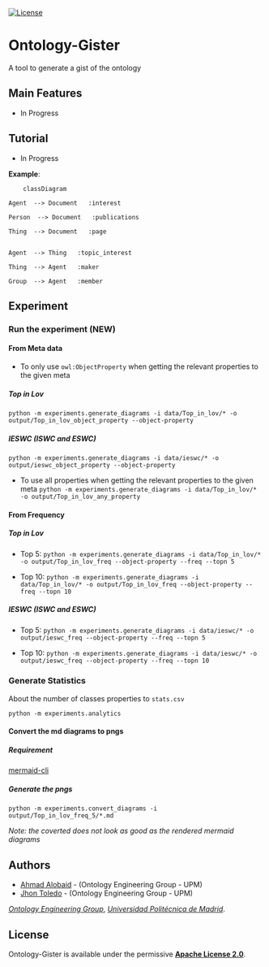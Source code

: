 [![License](https://camo.githubusercontent.com/d6aa9e530d2e113934db4c4c984411041c92b3a120223790c67d37291d373822/68747470733a2f2f696d672e736869656c64732e696f2f707970692f6c2f6d6f7270682d6b67632e737667)](https://github.com/oeg-upm/morph-kgc/blob/main/LICENSE) 

# Ontology-Gister

A tool to generate a gist of the ontology


## Main Features

* In Progress

## Tutorial

* In Progress



**Example**:



```mermaid
	classDiagram

Agent  --> Document   :interest  

Person  --> Document   :publications  

Thing  --> Document   :page  


Agent  --> Thing   :topic_interest  

Thing  --> Agent   :maker  

Group  --> Agent   :member  

```

## Experiment

### Run the experiment (NEW)

#### From Meta data

* To only use `owl:ObjectProperty` when getting the relevant properties to the given meta
##### Top in Lov
```python -m experiments.generate_diagrams -i data/Top_in_lov/* -o output/Top_in_lov_object_property --object-property```


##### IESWC (ISWC and ESWC)
```python -m experiments.generate_diagrams -i data/ieswc/* -o output/ieswc_object_property --object-property```

* To use all properties when getting the relevant properties to the given meta
```python -m experiments.generate_diagrams -i data/Top_in_lov/* -o output/Top_in_lov_any_property```



#### From Frequency

##### Top in Lov


* Top 5: ```python -m experiments.generate_diagrams -i data/Top_in_lov/* -o output/Top_in_lov_freq --object-property --freq --topn 5```

* Top 10: ```python -m experiments.generate_diagrams -i data/Top_in_lov/* -o output/Top_in_lov_freq --object-property --freq --topn 10```


##### IESWC (ISWC and ESWC)
* Top 5: ```python -m experiments.generate_diagrams -i data/ieswc/* -o output/ieswc_freq --object-property --freq --topn 5```

* Top 10: ```python -m experiments.generate_diagrams -i data/ieswc/* -o output/ieswc_freq --object-property --freq --topn 10```


### Generate Statistics
About the number of classes properties to `stats.csv`
```
python -m experiments.analytics
```

#### Convert the md diagrams to pngs
##### Requirement

[mermaid-cli](https://github.com/mermaid-js/mermaid-cli)

##### Generate the pngs
```
python -m experiments.convert_diagrams -i output/Top_in_lov_freq_5/*.md
```
*Note: the coverted does not look as good as the rendered mermaid diagrams*

[//]: # (### Run the experiment &#40;OLD&#41;)

[//]: # ()
[//]: # (#### From Meta data)

[//]: # ()
[//]: # (* For DBpedia, we use `en` to speed up the process in taking into account only English labels. Note that it take sometime to generate the summary for DBpedia.)

[//]: # (```python -m experiments.generate_diagrams -i data/Top_in_lov/dbpedia.owl -o output_old/Top_in_lov -l en```)

[//]: # ()
[//]: # (* Then, the experiment is performed for the rest of ontologies. Note that it will not overwrite generated resources. )

[//]: # (```python -m experiments.generate_diagrams -i data/Top_in_lov/* -o output_old/Top_in_lov```)

[//]: # ()
[//]: # (#### Only Frequency)

[//]: # (Using only frequency)

[//]: # ()
[//]: # (```)

[//]: # (python -m experiments.generate_diagrams -i data/Top_in_lov/* -o output_old/Top_in_lov --freq)

[//]: # (```)

[//]: # (### Evaluation &#40;OLD&#41;)

[//]: # ()
[//]: # (#### META)

[//]: # (```)

[//]: # (python -m experiments.evaluation -i output_old/Top_in_lov/*meta*.json  -g data/gs_lov.csv -o output_old/Top_in_lov/results-meta.svg)

[//]: # (```)

[//]: # ()
[//]: # (#### Frequency)

[//]: # (```)

[//]: # (python -m experiments.evaluation -i output_old/Top_in_lov/*freq*.json  -g data/gs_lov.csv -o output_old/Top_in_lov/results-freq.svg)

[//]: # (```)

[//]: # ()
[//]: # (## Results &#40;OLD&#41;)

[//]: # ()
[//]: # (![]&#40;output_old/Top_in_lov/results-meta.svg&#41;)

[//]: # ()
[//]: # (![]&#40;output_old/Top_in_lov/results-freq.svg&#41;)

## Authors

- [Ahmad Alobaid](https://github.com/ahmad88me) - (Ontology Engineering Group - UPM)
- [Jhon Toledo](https://github.com/jatoledo) - (Ontology Engineering Group - UPM)

*[Ontology Engineering Group](https://oeg.fi.upm.es/)*, *[Universidad Politécnica de Madrid](https://www.upm.es/internacional)*.

## License

Ontology-Gister is available under the permissive **[Apache License 2.0](https://github.com/oeg-upm/Morph-KGC/blob/main/LICENSE)**.
